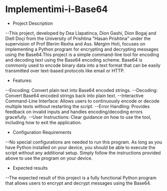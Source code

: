 # Implementimi-i-Base64
- Project Description

--This project, developed by Dea Llapatinca, Dion Gashi, Dion Bogaj and Diell Doçi from the University of Prishtina "Hasan Prishtina" under the supervision of Prof Blerim Rexha and Ass. Mergim Hoti, focuses on implementing a Python program for encrypting and decrypting messages using the Base64.This project is a simple command-line tool for encoding and decoding text using the Base64 encoding scheme. Base64 is commonly used to encode binary data into a text format that can be easily transmitted over text-based protocols like email or HTTP.

- Features:

--Encoding: Convert plain text into Base64 encoded strings.
--Decoding: Convert Base64 encoded strings back into plain text.
--Interactive Command-Line Interface: Allows users to continuously encode or decode multiple texts without restarting the script.
--Error Handling: Provides feedback on invalid inputs and handles encoding/decoding errors gracefully.
--User Instructions: Clear guidance on how to use the tool, including how to exit the application.


- Configuration Requirements

--No special configurations are needed to run this program. As long as you have Python installed on your device, you should be able to execute the script without any additional setup. Simply follow the instructions provided above to use the program on your device.
 
- Expected results 

--The expected result of this project is a fully functional Python program that allows users to encrypt and decrypt messages using the Base64. 
